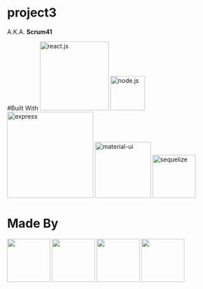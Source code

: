 # project3
A.K.A. <b>Scrum41</b>

#Built With
[<img alt="react.js" src="https://upload.wikimedia.org/wikipedia/commons/thumb/a/a7/React-icon.svg/2000px-React-icon.svg.png" width="160" />](https://reactjs.org/)
[<img alt="node.js" src="https://seeklogo.com/images/N/nodejs-logo-FBE122E377-seeklogo.com.png" width="80" />](https://nodejs.org/en/)
[<img alt="express" src="https://i.cloudup.com/zfY6lL7eFa-3000x3000.png" width="200">](https://www.npmjs.com/package/express)
[<img alt="material-ui" src="https://material-ui.com/static/images/material-ui-logo.svg" width="130" />](https://material-ui.com/)
[<img alt="sequelize" src="https://cdn.worldvectorlogo.com/logos/sequelize.svg" width="100" />](http://docs.sequelizejs.com/)

# Made By
[<img src='https://avatars0.githubusercontent.com/u/26889220?s=460&v=4' width='100'>](https://github.com/majorazero)
[<img src="https://avatars3.githubusercontent.com/u/40441785?s=460&v=4" width='100' />](https://github.com/rezamike)
[<img src='https://avatars1.githubusercontent.com/u/40443155?s=460&v=4' width='100'>](https://github.com/mattpurpura)
[<img src='https://avatars3.githubusercontent.com/u/42044457?s=460&v=4' width='100'>](https://github.com/yairjoseph)

